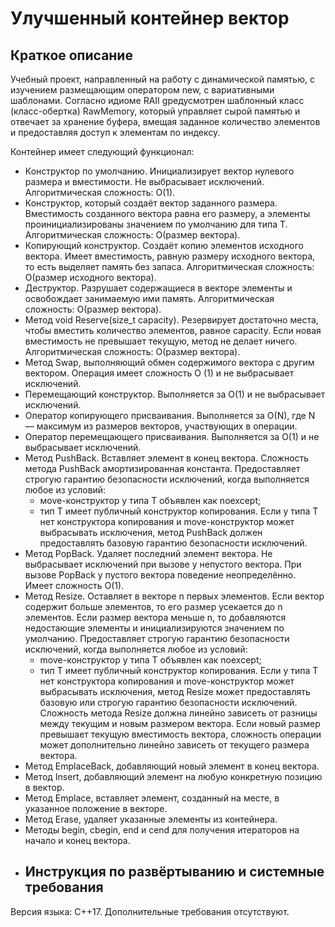 # Улучшенный контейнер вектор
## Краткое описание
Учебный проект, направленный на работу с динамической памятью, с изучением размещающим оператором new, с вариативными шаблонами.
Согласно идиоме RAII gредусмотрен шаблонный класс (класс-обертка) RawMemory, который управляет сырой памятью и отвечает за хранение буфера, вмещая заданное количество элементов и предоставляя доступ к элементам по индексу.

Контейнер имеет следующий функционал:
* Конструктор по умолчанию. Инициализирует вектор нулевого размера и вместимости. Не выбрасывает исключений. Алгоритмическая сложность: O(1).
* Конструктор, который создаёт вектор заданного размера. Вместимость созданного вектора равна его размеру, а элементы проинициализированы значением по умолчанию для типа T. Алгоритмическая сложность: O(размер вектора).
* Копирующий конструктор. Создаёт копию элементов исходного вектора. Имеет вместимость, равную размеру исходного вектора, то есть выделяет память без запаса. Алгоритмическая сложность: O(размер исходного вектора).
* Деструктор. Разрушает содержащиеся в векторе элементы и освобождает занимаемую ими память. Алгоритмическая сложность: O(размер вектора).
* Метод void Reserve(size_t capacity). Резервирует достаточно места, чтобы вместить количество элементов, равное capacity. Если новая вместимость не превышает текущую, метод не делает ничего. Алгоритмическая сложность: O(размер вектора).
* Метод Swap, выполняющий обмен содержимого вектора с другим вектором. Операция имеет сложность O (1) и не выбрасывает исключений.
* Перемещающий конструктор. Выполняется за O(1) и не выбрасывает исключений.
* Оператор копирующего присваивания. Выполняется за O(N), где N — максимум из размеров векторов, участвующих в операции.
* Оператор перемещающего присваивания. Выполняется за O(1) и не выбрасывает исключений.
* Метод PushBack. Вставляет элемент в конец вектора. Сложность метода PushBack амортизированная константа. Предоставляет строгую гарантию безопасности исключений, когда выполняется любое из условий:
  - мove-конструктор у типа T объявлен как noexcept;
  - тип T имеет публичный конструктор копирования.
Если у типа T нет конструктора копирования и move-конструктор может выбрасывать исключения, метод PushBack должен предоставлять базовую гарантию безопасности исключений.
* Метод PopBack. Удаляет последний элемент вектора. Не выбрасывает исключений при вызове у непустого вектора. При вызове PopBack у пустого вектора поведение неопределённо. Имеет сложность O(1).
* Метод Resize. Оставляет в векторе n первых элементов. Если вектор содержит больше элементов, то его размер усекается до n элементов. Если размер вектора меньше n, то добавляются недостающие элементы и инициализируются значением по умолчанию. Предоставляет строгую гарантию безопасности исключений, когда выполняется любое из условий:
  - move-конструктор у типа T объявлен как noexcept;
  - тип T имеет публичный конструктор копирования.
Если у типа T нет конструктора копирования и move-конструктор может выбрасывать исключения, метод Resize может предоставлять базовую или строгую гарантию безопасности исключений.
Сложность метода Resize должна линейно зависеть от разницы между текущим и новым размером вектора. Если новый размер превышает текущую вместимость вектора, сложность операции может дополнительно линейно зависеть от текущего размера вектора.
* Метод EmplaceBack, добавляющий новый элемент в конец вектора.
* Метод Insert,  добавляющий элемент на любую конкретную позицию в вектор.
* Метод Emplace, вставляет элемент, созданный на месте, в указанное положение в векторе.
* Метод Erase, удаляет указанные элементы из контейнера.
* Методы begin, cbegin, end и cend для получения итераторов на начало и конец вектора.
*   ## Инструкция по развёртыванию и системные требования
  Версия языка: C++17. Дополнительные требования отсутствуют.
